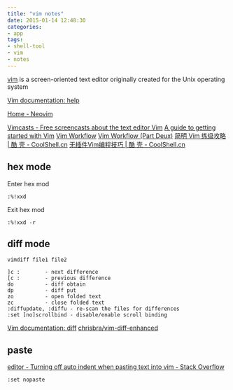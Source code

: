 ```yaml
---
title: "vim notes"
date: 2015-01-14 12:48:30
categories:
- app
tags:
- shell-tool
- vim
- notes
---
```


[vim](http://en.wikipedia.org/wiki/Vim_(text_editor)) is a screen-oriented text editor originally created for the Unix operating system

[Vim documentation: help](http://vimdoc.sourceforge.net/htmldoc/help.html)

[Home - Neovim](https://neovim.io/)

<!-- more -->

[Vimcasts - Free screencasts about the text editor Vim](http://vimcasts.org/)
[A guide to getting started with Vim](http://www.integralist.co.uk/posts/vim-1.html)
[Vim Workflow](http://www.integralist.co.uk/posts/vim-2.html)
[Vim Workflow (Part Deux)](http://www.integralist.co.uk/posts/vim-3.html)
[简明 Vim 练级攻略 | 酷 壳 - CoolShell.cn](http://coolshell.cn/articles/5426.html)
[无插件Vim编程技巧 | 酷 壳 - CoolShell.cn](http://coolshell.cn/articles/11312.html)

## hex mode

Enter hex mod
```
:%!xxd
```

Exit hex mod
```
:%!xxd -r
```

## diff mode

`vimdiff file1 file2`

```
]c :        - next difference
[c :        - previous difference
do          - diff obtain
dp          - diff put
zo          - open folded text
zc          - close folded text
:diffupdate, :diffu - re-scan the files for differences
:set [no]scrollbind - disable/enable scroll binding
```

[Vim documentation: diff](http://vimdoc.sourceforge.net/htmldoc/diff.html)
[chrisbra/vim-diff-enhanced](https://github.com/chrisbra/vim-diff-enhanced)

## paste

[editor - Turning off auto indent when pasting text into vim - Stack Overflow](http://stackoverflow.com/questions/2514445/turning-off-auto-indent-when-pasting-text-into-vim)

```
:set nopaste
```
